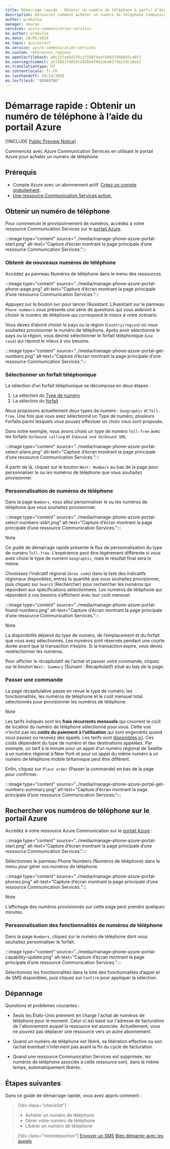 ```yaml
---
title: Démarrage rapide - Obtenir un numéro de téléphone à partir d’Azure Communication Services
description: Découvrez comment acheter un numéro de téléphone Communication Services à l’aide du portail Azure.
author: prakulka
manager: nmurav
services: azure-communication-services
ms.author: prakulka
ms.date: 10/05/2020
ms.topic: quickstart
ms.service: azure-communication-services
ms.custom: references_regions
ms.openlocfilehash: a9c33fad6d376c2f568f4eefbb0379486b5c40f3
ms.sourcegitcommit: 2e72661f4853cd42bb4f0b2ded4271b22dc10a52
ms.translationtype: HT
ms.contentlocale: fr-FR
ms.lasthandoff: 10/14/2020
ms.locfileid: "92044766"
---
```

# <a name="quickstart-get-a-phone-number-using-the-azure-portal"></a>Démarrage rapide : Obtenir un numéro de téléphone à l’aide du portail Azure

[!INCLUDE [Public Preview Notice](../../includes/public-preview-include.md)]

Commencez avec Azure Communication Services en utilisant le portail Azure pour acheter un numéro de téléphone.

## <a name="prerequisites"></a>Prérequis

- Compte Azure avec un abonnement actif. [Créez un compte gratuitement](https://azure.microsoft.com/free/?WT.mc_id=A261C142F).
- [Une ressource Communication Services active.](../create-communication-resource.md)

## <a name="get-a-phone-number"></a>Obtenir un numéro de téléphone

Pour commencer le provisionnement de numéros, accédez à votre ressource Communication Services sur le [portail Azure](https://portal.azure.com).

:::image type="content" source="../media/manage-phone-azure-portal-start.png" alt-text="Capture d’écran montrant la page principale d’une ressource Communication Services.":::

### <a name="getting-new-phone-numbers"></a>Obtenir de nouveaux numéros de téléphone

Accédez au panneau Numéros de téléphone dans le menu des ressources.

:::image type="content" source="../media/manage-phone-azure-portal-phone-page.png" alt-text="Capture d’écran montrant la page principale d’une ressource Communication Services.":::

Appuyez sur le bouton `Get` pour lancer l’Assistant. L’Assistant sur le panneau `Phone numbers` vous présente une série de questions qui vous aideront à choisir le numéro de téléphone qui correspond le mieux à votre scénario. 

Vous devez d’abord choisir le pays ou la région (`Country/region`) où vous souhaitez provisionner le numéro de téléphone. Après avoir sélectionné le pays ou la région, vous devrez sélectionner le forfait téléphonique (`use case`) qui répond le mieux à vos besoins. 

:::image type="content" source="../media/manage-phone-azure-portal-get-numbers.png" alt-text="Capture d’écran montrant la page principale d’une ressource Communication Services.":::

### <a name="select-a-phone-plan"></a>Sélectionner un forfait téléphonique

La sélection d’un forfait téléphonique se décompose en deux étapes : 

1. La sélection du [Type de numéro](../../concepts/telephony-sms/plan-solution.md#phone-number-types-in-azure-communication-services)
2. La sélection du [forfait](../../concepts/telephony-sms/plan-solution.md#phone-number-plans-in-azure-communication-services)

Nous proposons actuellement deux types de numéro : `Geographic` et `Toll-free`. Une fois que vous avez sélectionné un Type de numéro, plusieurs Forfaits parmi lesquels vous pouvez effectuer un choix vous sont proposés.

Dans notre exemple, nous avons choisi un type de numéro `Toll-free` avec les forfaits `Outbound calling` et `Inbound and Outbound SMS`.

:::image type="content" source="../media/manage-phone-azure-portal-select-plans.png" alt-text="Capture d’écran montrant la page principale d’une ressource Communication Services.":::

À partir de là, cliquez sur le bouton `Next: Numbers` au bas de la page pour personnaliser le ou les numéros de téléphone que vous souhaitez provisionner.

### <a name="customizing-phone-numbers"></a>Personnalisation de numéros de téléphone

Dans la page `Numbers`, vous allez personnaliser le ou les numéros de téléphone que vous souhaitez provisionner.

:::image type="content" source="../media/manage-phone-azure-portal-select-numbers-start.png" alt-text="Capture d’écran montrant la page principale d’une ressource Communication Services.":::

> [!NOTE]
> Ce guide de démarrage rapide présente le flux de personnalisation du type de numéro `Toll-free`. L’expérience peut être légèrement différente si vous avez choisi le type de numéro `Geographic`, mais le résultat final sera le même.

Choisissez l’indicatif régional (`Area code`) dans la liste des indicatifs régionaux disponibles, entrez la quantité que vous souhaitez provisionner, puis cliquez sur `Search` (Rechercher) pour rechercher les numéros qui répondent aux spécifications sélectionnées. Les numéros de téléphone qui répondent à vos besoins s’affichent avec leur coût mensuel.

:::image type="content" source="../media/manage-phone-azure-portal-found-numbers.png" alt-text="Capture d’écran montrant la page principale d’une ressource Communication Services.":::

> [!NOTE]
> La disponibilité dépend du type de numéro, de l’emplacement et du forfait que vous avez sélectionnés.
> Les numéros sont réservés pendant une courte durée avant que la transaction n’expire. Si la transaction expire, vous devez resélectionner les numéros.

Pour afficher le récapitulatif de l’achat et passer votre commande, cliquez sur le bouton `Next: Summary` (Suivant : Récapitulatif) situé au bas de la page.

### <a name="place-order"></a>Passer une commande

La page récapitulative passe en revue le type de numéro, les fonctionnalités, les numéros de téléphone et le coût mensuel total sélectionnés pour provisionner les numéros de téléphone.

> [!NOTE]
> Les tarifs indiqués sont les **frais récurrents mensuels** qui couvrent le coût de location du numéro de téléphone sélectionné pour vous. Cette vue n’inclut pas les **coûts du paiement à l’utilisation** qui sont engendrés quand vous passez ou recevez des appels. Les tarifs sont [disponibles ici](../../concepts/pricing.md). Ces coûts dépendent du type de numéro et des destinations appelées. Par exemple, un tarif à la minute pour un appel d’un numéro régional de Seattle à un numéro régional à New York et pour un appel du même numéro à un numéro de téléphone mobile britannique peut être différent.

Enfin, cliquez sur `Place order` (Passer la commande) en bas de la page pour confirmer.

:::image type="content" source="../media/manage-phone-azure-portal-get-numbers-summary.png" alt-text="Capture d’écran montrant la page principale d’une ressource Communication Services.":::

## <a name="find-your-phone-numbers-on-the-azure-portal"></a>Rechercher vos numéros de téléphone sur le portail Azure

Accédez à votre ressource Azure Communication sur le [portail Azure](https://portal.azure.com) :

:::image type="content" source="../media/manage-phone-azure-portal-start.png" alt-text="Capture d’écran montrant la page principale d’une ressource Communication Services.":::

Sélectionnez le panneau Phone Numbers (Numéros de téléphone) dans le menu pour gérer vos numéros de téléphone.

:::image type="content" source="../media/manage-phone-azure-portal-phones.png" alt-text="Capture d’écran montrant la page principale d’une ressource Communication Services.":::

> [!NOTE]
> L’affichage des numéros provisionnés sur cette page peut prendre quelques minutes.

### <a name="customizing-phone-number-features"></a>Personnalisation des fonctionnalités de numéros de téléphone
Dans la page `Numbers`, cliquez sur le numéro de téléphone dont vous souhaitez personnaliser le forfait.

:::image type="content" source="../media/manage-phone-azure-portal-capability-update.png" alt-text="Capture d’écran montrant la page principale d’une ressource Communication Services.":::

Sélectionnez les fonctionnalités dans la liste des fonctionnalités d’appel et de SMS disponibles, puis cliquez sur `Confirm` pour appliquer la sélection.

## <a name="troubleshooting"></a>Dépannage

Questions et problèmes courantes :

- Seuls les États-Unis prennent en charge l'achat de numéros de téléphone pour le moment. Celui-ci est basé sur l'adresse de facturation de l'abonnement auquel la ressource est associée. Actuellement, vous ne pouvez pas déplacer une ressource vers un autre abonnement.

- Quand un numéro de téléphone est libéré, sa libération effective ou son rachat éventuel n’intervient pas avant la fin du cycle de facturation.

- Quand une ressource Communication Services est supprimée, les numéros de téléphone associés à cette ressource sont, dans le même temps, automatiquement libérés.

## <a name="next-steps"></a>Étapes suivantes

Dans ce guide de démarrage rapide, vous avez appris comment :

> [!div class="checklist"]
> * Acheter un numéro de téléphone
> * Gérer votre numéro de téléphone
> * Libérer un numéro de téléphone

> [!div class="nextstepaction"]
> [Envoyer un SMS](../telephony-sms/send.md)
> [Bien démarrer avec les appels](../voice-video-calling/getting-started-with-calling.md)
